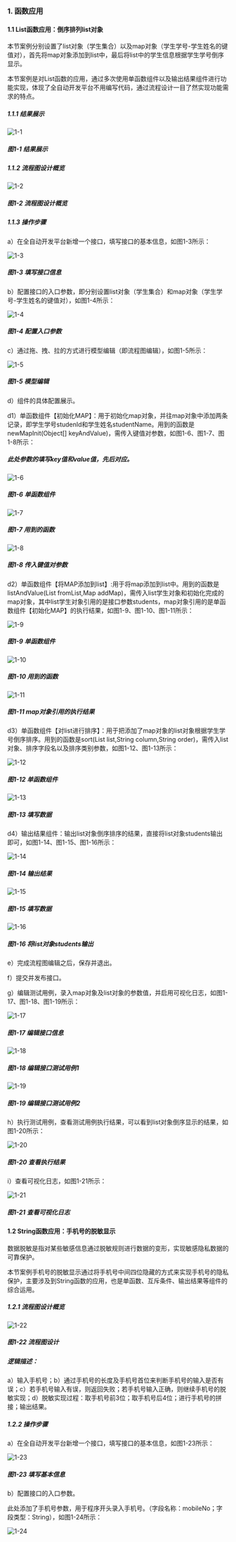 ### 1. 函数应用

#### 1.1 List函数应用：倒序排列list对象

本节案例分别设置了list对象（学生集合）以及map对象（学生学号-学生姓名的键值对），首先将map对象添加到list中，最后将list中的学生信息根据学生学号倒序显示。

本节案例是对List函数的应用，通过多次使用单函数组件以及输出结果组件进行功能实现，体现了全自动开发平台不用编写代码，通过流程设计一目了然实现功能需求的特点。

##### 1.1.1 结果展示

![1-1](https://www.feisuanyz.com/fsimage/alcj-image/%E5%87%BD%E6%95%B0%E5%BA%94%E7%94%A8/list_18.png)

##### 图1-1 结果展示

##### 1.1.2 流程图设计概览

![1-2](https://www.feisuanyz.com/fsimage/alcj-image/%E5%87%BD%E6%95%B0%E5%BA%94%E7%94%A8/list_1.png)

##### 图1-2 流程图设计概览

##### 1.1.3 操作步骤

a）在全自动开发平台新增一个接口，填写接口的基本信息，如图1-3所示：

![1-3](https://www.feisuanyz.com/fsimage/alcj-image/%E5%87%BD%E6%95%B0%E5%BA%94%E7%94%A8/list_12.png)

##### 图1-3 填写接口信息

b）配置接口的入口参数，即分别设置list对象（学生集合）和map对象（学生学号-学生姓名的键值对），如图1-4所示：

![1-4](https://www.feisuanyz.com/fsimage/alcj-image/%E5%87%BD%E6%95%B0%E5%BA%94%E7%94%A8/list_13.png)

##### 图1-4 配置入口参数

c）通过拖、拽、拉的方式进行模型编辑（即流程图编辑），如图1-5所示：

![1-5](https://www.feisuanyz.com/fsimage/alcj-image/%E5%87%BD%E6%95%B0%E5%BA%94%E7%94%A8/list_13.png)

##### 图1-5 模型编辑

d）组件的具体配置展示。

d1）单函数组件【初始化MAP】：用于初始化map对象，并往map对象中添加两条记录，即学生学号studenId和学生姓名studentName。用到的函数是newMapInit(Object[] keyAndValue)，需传入键值对参数，如图1-6、图1-7、图1-8所示：

##### 此处参数的填写key值和value值，先后对应。

![1-6](https://www.feisuanyz.com/fsimage/alcj-image/%E5%87%BD%E6%95%B0%E5%BA%94%E7%94%A8/list_2.png)

##### 图1-6 单函数组件

![1-7](https://www.feisuanyz.com/fsimage/alcj-image/%E5%87%BD%E6%95%B0%E5%BA%94%E7%94%A8/list_3.png)

##### 图1-7 用到的函数

![1-8](https://www.feisuanyz.com/fsimage/alcj-image/%E5%87%BD%E6%95%B0%E5%BA%94%E7%94%A8/list_4.png)

##### 图1-8 传入键值对参数

d2）单函数组件【将MAP添加到list】:用于将map添加到list中。用到的函数是listAndValue(List fromList,Map addMap)，需传入list学生对象和初始化完成的map对象，其中list学生对象引用的是接口参数students，map对象引用的是单函数组件【初始化MAP】的执行结果，如图1-9、图1-10、图1-11所示：
 
![1-9](https://www.feisuanyz.com/fsimage/alcj-image/%E5%87%BD%E6%95%B0%E5%BA%94%E7%94%A8/list_5.png)

##### 图1-9 单函数组件

![1-10](https://www.feisuanyz.com/fsimage/alcj-image/%E5%87%BD%E6%95%B0%E5%BA%94%E7%94%A8/list_6.png)

##### 图1-10 用到的函数
 
![1-11](https://www.feisuanyz.com/fsimage/alcj-image/%E5%87%BD%E6%95%B0%E5%BA%94%E7%94%A8/list_21.png)

##### 图1-11 map对象引用的执行结果

d3）单函数组件【对list进行排序】：用于把添加了map对象的list对象根据学生学号倒序排序。用到的函数是sort(List list,String column,String order)，需传入list对象、排序字段名以及排序类别参数，如图1-12、图1-13所示：
 
![1-12](https://www.feisuanyz.com/fsimage/alcj-image/%E5%87%BD%E6%95%B0%E5%BA%94%E7%94%A8/list_7.png)

##### 图1-12 单函数组件
 
![1-13](https://www.feisuanyz.com/fsimage/alcj-image/%E5%87%BD%E6%95%B0%E5%BA%94%E7%94%A8/list_8.png)

##### 图1-13 填写数据

d4）输出结果组件：输出list对象倒序排序的结果，直接将list对象students输出即可，如图1-14、图1-15、图1-16所示：
 
![1-14](https://www.feisuanyz.com/fsimage/alcj-image/%E5%87%BD%E6%95%B0%E5%BA%94%E7%94%A8/list_9.png)

##### 图1-14 输出结果

![1-15](https://www.feisuanyz.com/fsimage/alcj-image/%E5%87%BD%E6%95%B0%E5%BA%94%E7%94%A8/list_10.png)

##### 图1-15 填写数据

![1-16](https://www.feisuanyz.com/fsimage/alcj-image/%E5%87%BD%E6%95%B0%E5%BA%94%E7%94%A8/list_11.png)

##### 图1-16 将list对象students输出

e）完成流程图编辑之后，保存并退出。

f）提交并发布接口。

g）编辑测试用例，录入map对象及list对象的参数值，并启用可视化日志，如图1-17、图1-18、图1-19所示：
 
![1-17](https://www.feisuanyz.com/fsimage/alcj-image/%E5%87%BD%E6%95%B0%E5%BA%94%E7%94%A8/list_15.png)

##### 图1-17 编辑接口信息

![1-18](https://www.feisuanyz.com/fsimage/alcj-image/%E5%87%BD%E6%95%B0%E5%BA%94%E7%94%A8/list_16.png)

##### 图1-18 编辑接口测试用例1

![1-19](https://www.feisuanyz.com/fsimage/alcj-image/%E5%87%BD%E6%95%B0%E5%BA%94%E7%94%A8/list_17.png)

##### 图1-19 编辑接口测试用例2

h）执行测试用例，查看测试用例执行结果，可以看到list对象倒序显示的结果，如图1-20所示：
 
![1-20](https://www.feisuanyz.com/fsimage/alcj-image/%E5%87%BD%E6%95%B0%E5%BA%94%E7%94%A8/list_18.png)

##### 图1-20 查看执行结果

i）查看可视化日志，如图1-21所示：
 
![1-21](https://www.feisuanyz.com/fsimage/alcj-image/%E5%87%BD%E6%95%B0%E5%BA%94%E7%94%A8/list_20.png)

##### 图1-21 查看可视化日志

#### 1.2 String函数应用：手机号的脱敏显示

数据脱敏是指对某些敏感信息通过脱敏规则进行数据的变形，实现敏感隐私数据的可靠保护。

本节案例手机号的脱敏显示通过将手机号中间四位隐藏的方式来实现手机号的隐私保护，主要涉及到String函数的应用，也是单函数、互斥条件、输出结果等组件的综合运用。

##### 1.2.1 流程图设计概览

![1-22](https://www.feisuanyz.com/fsimage/alcj-image/%E5%87%BD%E6%95%B0%E5%BA%94%E7%94%A8/string_3.png)

##### 图1-22 流程图设计

##### 逻辑描述：

a）输入手机号；b）通过手机号的长度及手机号首位来判断手机号的输入是否有误；c）若手机号输入有误，则返回失败；若手机号输入正确，则继续手机号的脱敏实现；d）脱敏实现过程：取手机号前3位；取手机号后4位；进行手机号的拼接；输出结果。

##### 1.2.2 操作步骤

a）在全自动开发平台新增一个接口，填写接口的基本信息，如图1-23所示：

![1-23](https://www.feisuanyz.com/fsimage/alcj-image/%E5%87%BD%E6%95%B0%E5%BA%94%E7%94%A8/string_1.png)

##### 图1-23 填写基本信息

b）配置接口的入口参数。

此处添加了手机号参数，用于程序开头录入手机号。（字段名称：mobileNo；字段类型：String），如图1-24所示：

![1-24](https://www.feisuanyz.com/fsimage/alcj-image/%E5%87%BD%E6%95%B0%E5%BA%94%E7%94%A8/string_2.png)
